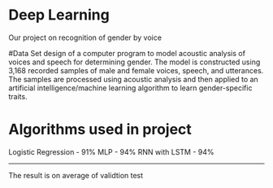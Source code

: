 # Deep Learning
Our project on recognition of gender by voice 

#Data Set 
design of a computer program to model acoustic analysis of voices and speech for determining gender.
 The model is constructed using 3,168 recorded samples of male and female voices, speech, and utterances.
 The samples are processed using acoustic analysis and then applied to an artificial intelligence/machine learning algorithm to learn gender-specific traits.
 
# Algorithms used in project
  Logistic Regression - 91% 
  MLP - 94%
  RNN with LSTM - 94%
  
  **********
  The result is on average of validtion test 
